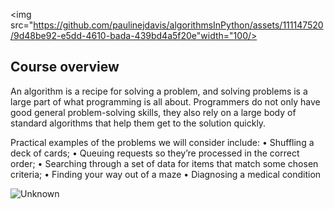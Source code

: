 <img src="https://github.com/paulinejdavis/algorithmsInPython/assets/111147520/9d48be92-e5dd-4610-bada-439bd4a5f20e"width="100/>

## Course overview
An algorithm is a recipe for solving a problem, and solving problems is a large part of what programming is all about. Programmers do not only have good general problem-solving skills, they also rely on a large body of standard algorithms that help them get to the solution quickly.

Practical examples of the problems we will consider include:
• Shuffling a deck of cards;
• Queuing requests so they’re processed in the correct order;
• Searching through a set of data for items that match some chosen criteria;
• Finding your way out of a maze
• Diagnosing a medical condition

![Unknown](https://github.com/paulinejdavis/algorithmsInPython/assets/111147520/1c335f1f-2633-4a0c-bd9e-bf76d4ef01cf)

